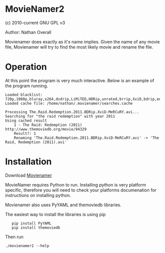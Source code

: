 # MovieNamer2 #

(c) 2010-current GNU GPL v3

Author: Nathan Overall

Movienamer does exactly as it's name implies. Given the name of any movie file,
Movienamer will try to find the most likely movie and rename the file.

# Operation #

At this point the program is very much interactive. Below is an example of the
program running.

```
Loaded blacklist: 720p,1080p,bluray,x264,dvdrip,LiMiTED,HDRip,unrated,brrip,XviD,bdrip,eng,extended
Loaded cache file: /home/nathan/.movienamer/searches.cache

Processing The.Raid.Redemption.2011.BDRip.XviD-MeRCuRY.avi...
Searching for "the raid redemption" with year 2011
Using cached result
	1 - The Raid: Redemption (2011) http://www.themoviedb.org/movie/94329
	Result?: 1
	Renaming 'The.Raid.Redemption.2011.BDRip.XviD-MeRCuRY.avi' -> 'The Raid, Redemption (2011).avi'
```

# Installation #

Download [Movienamer](https://github.com/shweppsie/movienamer/archive/master.zip)

MovieNamer requires Python to run. Installing python is very platform specific, therefore you will need to check your platforms documenation for instructions on installing python.

Movienamer also uses PyYAML and themoviedb libraries.

The easiest way to install the libraries is using pip

       pip install PyYAML
       pip install themoviedb

Then run

	./movienamer2 --help
